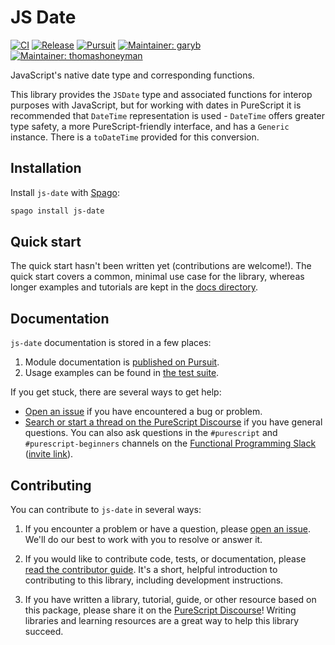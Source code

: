 # JS Date

[![CI](https://github.com/purescript-contrib/purescript-js-date/workflows/CI/badge.svg?branch=main)](https://github.com/purescript-contrib/purescript-js-date/actions?query=workflow%3ACI+branch%3Amain)
[![Release](https://img.shields.io/github/release/purescript-contrib/purescript-js-date.svg)](https://github.com/purescript-contrib/purescript-js-date/releases)
[![Pursuit](https://pursuit.purescript.org/packages/purescript-js-date/badge)](https://pursuit.purescript.org/packages/purescript-js-date)
[![Maintainer: garyb](https://img.shields.io/badge/maintainer-garyb-teal.svg)](https://github.com/garyb)
[![Maintainer: thomashoneyman](https://img.shields.io/badge/maintainer-thomashoneyman-teal.svg)](https://github.com/thomashoneyman)

JavaScript's native date type and corresponding functions.

This library provides the `JSDate` type and associated functions for interop purposes with JavaScript, but for working with dates in PureScript it is recommended that `DateTime` representation is used - `DateTime` offers greater type safety, a more PureScript-friendly interface, and has a `Generic` instance. There is a `toDateTime` provided for this conversion.

## Installation

Install `js-date` with [Spago](https://github.com/purescript/spago):

```sh
spago install js-date
```

## Quick start

The quick start hasn't been written yet (contributions are welcome!). The quick start covers a common, minimal use case for the library, whereas longer examples and tutorials are kept in the [docs directory](./docs).

## Documentation

`js-date` documentation is stored in a few places:

1. Module documentation is [published on Pursuit](https://pursuit.purescript.org/packages/purescript-js-date).
2. Usage examples can be found in [the test suite](./test).

If you get stuck, there are several ways to get help:

- [Open an issue](https://github.com/purescript-contrib/purescript-js-date/issues) if you have encountered a bug or problem.
- [Search or start a thread on the PureScript Discourse](https://discourse.purescript.org) if you have general questions. You can also ask questions in the `#purescript` and `#purescript-beginners` channels on the [Functional Programming Slack](https://functionalprogramming.slack.com) ([invite link](https://fpchat-invite.herokuapp.com/)).

## Contributing

You can contribute to `js-date` in several ways:

1. If you encounter a problem or have a question, please [open an issue](https://github.com/purescript-contrib/purescript-js-date/issues). We'll do our best to work with you to resolve or answer it.

2. If you would like to contribute code, tests, or documentation, please [read the contributor guide](./CONTRIBUTING.md). It's a short, helpful introduction to contributing to this library, including development instructions.

3. If you have written a library, tutorial, guide, or other resource based on this package, please share it on the [PureScript Discourse](https://discourse.purescript.org)! Writing libraries and learning resources are a great way to help this library succeed.
